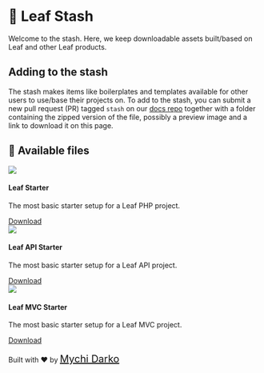 <!-- markdownlint-disable no-inline-html  -->
# 📁 Leaf Stash

Welcome to the stash. Here, we keep downloadable assets built/based on Leaf and other Leaf products.

## Adding to the stash

The stash makes items like boilerplates and templates available for other users to use/base their projects on. To add to the stash, you can submit a new pull request (PR) tagged `stash` on our [docs repo](https://github.com/leafsphp/new-docs) together with a folder containing the zipped version of the file, possibly a preview image and a link to download it on this page.

## 📄 Available files

<div class="files-container">
    <div class="file">
        <img src="https://source.unsplash.com/randomm" class="file-preview">
        <h4 class="filename">Leaf Starter</h4>
        <p class="file-description">The most basic starter setup for a Leaf PHP project.</p>
        <a href="/downloads/leaf.zip" class="file-download" download>Download</a>
    </div>
    <div class="file">
        <img src="https://source.unsplash.com/randomm" class="file-preview">
        <h4 class="filename">Leaf API Starter</h4>
        <p class="file-description">The most basic starter setup for a Leaf API project.</p>
        <a href="/downloads/leafapi.zip" class="file-download" download>Download</a>
    </div>
    <div class="file">
        <img src="https://source.unsplash.com/randomm" class="file-preview">
        <h4 class="filename">Leaf MVC Starter</h4>
        <p class="file-description">The most basic starter setup for a Leaf MVC project.</p>
        <a href="/downloads/leafmvc.zip" class="file-download" download>Download</a>
    </div>
</div>

<br>
Built with ❤ by <a href="https://mychi.netlify.app" style="font-size: 20px; color: #111;" target="_blank">Mychi Darko</a>
